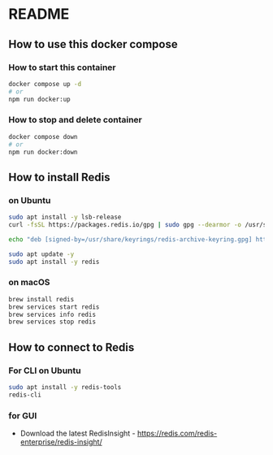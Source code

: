 # README
## How to use this docker compose

### How to start this container

```bash
docker compose up -d
# or
npm run docker:up
```

### How to stop and delete container

```bash
docker compose down
# or
npm run docker:down
```
## How to install Redis

### on Ubuntu

```bash
sudo apt install -y lsb-release
curl -fsSL https://packages.redis.io/gpg | sudo gpg --dearmor -o /usr/share/keyrings/redis-archive-keyring.gpg

echo "deb [signed-by=/usr/share/keyrings/redis-archive-keyring.gpg] https://packages.redis.io/deb $(lsb_release -cs) main" | sudo tee /etc/apt/sources.list.d/redis.list

sudo apt update -y
sudo apt install -y redis
```

### on macOS

```bash
brew install redis
brew services start redis
brew services info redis
brew services stop redis
```

## How to connect to Redis

### For CLI on Ubuntu

```bash
sudo apt install -y redis-tools
redis-cli
```

### for GUI

- Download the latest RedisInsight - https://redis.com/redis-enterprise/redis-insight/